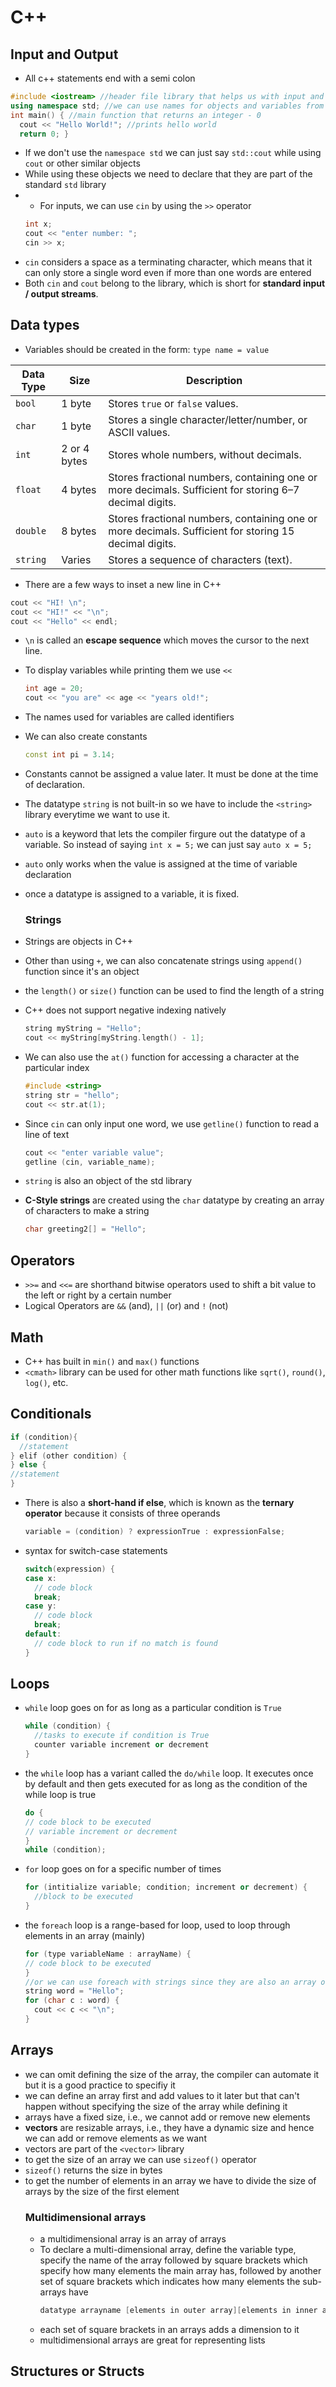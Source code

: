 # C++

## Input and Output
- All c++ statements end with a semi colon
```C++
#include <iostream> //header file library that helps us with input and output
using namespace std; //we can use names for objects and variables from the standard library
int main() { //main function that returns an integer - 0
  cout << "Hello World!"; //prints hello world
  return 0; }
```
- If we don't use the `namespace std` we can just say `std::cout` while using `cout` or other similar objects
- While using these objects we need to declare that they are part of the standard `std` library
- - For inputs, we can use `cin` by using the `>>` operator
  ```C++
  int x;
  cout << "enter number: ";
  cin >> x;
- `cin` considers a space as a terminating character, which means that it can only store a single word even if more than one words are entered
- Both `cin` and `cout` belong to the <iostream> library, which is short for **standard input / output streams**.
  
## Data types
- Variables should be created in the form: `type name = value`

| Data Type | Size         | Description                                                                 |
|-----------|--------------|-----------------------------------------------------------------------------|
| `bool`    | 1 byte       | Stores `true` or `false` values.                                           |
| `char`    | 1 byte       | Stores a single character/letter/number, or ASCII values.                  |
| `int`     | 2 or 4 bytes | Stores whole numbers, without decimals.                                    |
| `float`   | 4 bytes      | Stores fractional numbers, containing one or more decimals. Sufficient for storing 6–7 decimal digits. |
| `double`  | 8 bytes      | Stores fractional numbers, containing one or more decimals. Sufficient for storing 15 decimal digits. |
| `string`  | Varies       | Stores a sequence of characters (text).           |

- There are a few ways to inset a new line in C++
```C++
cout << "HI! \n";
cout << "HI!" << "\n";
cout << "Hello" << endl;
```
- `\n` is called an **escape sequence** which moves the cursor to the next line.
- To display variables while printing them we use ``<<``
  ```C++
  int age = 20;
  cout << "you are" << age << "years old!";
- The names used for variables are called identifiers
- We can also create constants
  ```C++
  const int pi = 3.14;
- Constants cannot be assigned a value later. It must be done at the time of declaration.
- The datatype `string` is not built-in so we have to include the `<string>` library everytime we want to use it.
- `auto` is a keyword that lets the compiler firgure out the datatype of a variable. So instead of saying `int x = 5;` we can just say `auto x = 5;`
- `auto` only works when the value is assigned at the time of variable declaration
- once a datatype is assigned to a variable, it is fixed.
  
  ### Strings
- Strings are objects in C++
- Other than using `+`, we can also concatenate strings using `append()` function since it's an object
- the `length()` or `size()` function can be used to find the length of a string
- C++ does not support negative indexing natively
  ```C++
  string myString = "Hello";
  cout << myString[myString.length() - 1];
- We can also use the `at()` function for accessing a character at the particular index
  ```C++
  #include <string>
  string str = "hello";
  cout << str.at(1);
- Since `cin` can only input one word, we use `getline()` function to read a line of text
  ```C++
  cout << "enter variable value";
  getline (cin, variable_name);
- `string` is also an object of the std library
- **C-Style strings** are created using the `char` datatype by creating an array of characters to make a string
  ```C++
  char greeting2[] = "Hello";

## Operators
- `>>=` and `<<=` are shorthand bitwise operators used to shift a bit value to the left or right by a certain number
- Logical Operators are `&&` (and), `||` (or) and `!` (not)

## Math
- C++ has built in `min()` and `max()` functions
- `<cmath>` library can be used for other math functions like `sqrt()`, `round()`, `log()`, etc.

## Conditionals
```C++
if (condition){
  //statement
} elif (other condition) {
} else {
//statement
}
```
- There is also a **short-hand if else**, which is known as the **ternary operator** because it consists of three operands
  ```C++
  variable = (condition) ? expressionTrue : expressionFalse;
- syntax for switch-case statements
  ```C++
  switch(expression) {
  case x:
    // code block
    break;
  case y:
    // code block
    break;
  default:
    // code block to run if no match is found
  }

## Loops
- `while` loop goes on for as long as a particular condition is `True`
  ```C++
  while (condition) {
    //tasks to execute if condition is True
    counter variable increment or decrement
  }
- the `while` loop has a variant called the `do/while` loop. It executes once by default and then gets executed for as long as the condition of the while loop is true
  ```C++
  do {
  // code block to be executed
  // variable increment or decrement
  }
  while (condition);
- `for` loop goes on for a specific number of times
  ```C++
  for (intitialize variable; condition; increment or decrement) {
    //block to be executed
  }
- the `foreach` loop is a range-based for loop, used to loop through elements in an array (mainly)
  ```C++
  for (type variableName : arrayName) {
  // code block to be executed
  }
  //or we can use foreach with strings since they are also an array of characters
  string word = "Hello";
  for (char c : word) {
    cout << c << "\n";
  }
## Arrays
- we can omit defining the size of the array, the compiler can automate it but it is a good practice to specifiy it
- we can define an array first and add values to it later but that can't happen without specifying the size of the array while defining it
- arrays have a fixed size, i.e., we cannot add or remove new elements
- **vectors** are resizable arrays, i.e., they have a dynamic size and hence we can add or remove elements as we want
- vectors are part of the `<vector>` library
- to get the size of an array we can use `sizeof()` operator
- `sizeof()` returns the size in bytes
- to get the number of elements in an array we have to divide the size of arrays by the size of the first element
  ### Multidimensional arrays
  - a multidimensional array is an array of arrays
  - To declare a multi-dimensional array, define the variable type, specify the name of the array followed by square brackets which specify how many elements the main array has, followed by another set of square brackets which indicates how many elements the sub-arrays have
    ```C++
    datatype arrayname [elements in outer array][elements in inner arrays]
  - each set of square brackets in an arrays adds a dimension to it
  - multidimensional arrays are great for representing lists

## Structures or Structs
